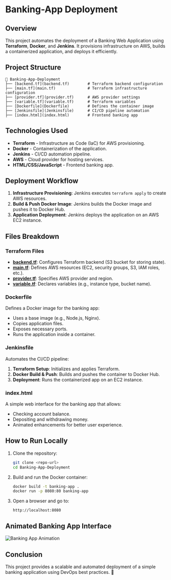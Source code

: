 # Banking-App Deployment

## Overview
This project automates the deployment of a Banking Web Application using **Terraform**, **Docker**, and **Jenkins**. It provisions infrastructure on AWS, builds a containerized application, and deploys it efficiently.

## Project Structure
```
📂 Banking-App-Deployment
├── [backend.tf](backend.tf)        # Terraform backend configuration
├── [main.tf](main.tf)              # Terraform infrastructure configuration
├── [provider.tf](provider.tf)      # AWS provider settings
├── [variable.tf](variable.tf)      # Terraform variables
├── [Dockerfile](Dockerfile)        # Defines the container image
├── [Jenkinsfile](Jenkinsfile)      # CI/CD pipeline automation
├── [index.html](index.html)        # Frontend banking app
```

## Technologies Used
- **Terraform** - Infrastructure as Code (IaC) for AWS provisioning.
- **Docker** - Containerization of the application.
- **Jenkins** - CI/CD automation pipeline.
- **AWS** - Cloud provider for hosting services.
- **HTML/CSS/JavaScript** - Frontend banking app.

## Deployment Workflow
1. **Infrastructure Provisioning**: Jenkins executes `terraform apply` to create AWS resources.
2. **Build & Push Docker Image**: Jenkins builds the Docker image and pushes it to Docker Hub.
3. **Application Deployment**: Jenkins deploys the application on an AWS EC2 instance.

## Files Breakdown
### Terraform Files
- **[backend.tf](backend.tf)**: Configures Terraform backend (S3 bucket for storing state).
- **[main.tf](main.tf)**: Defines AWS resources (EC2, security groups, S3, IAM roles, etc.).
- **[provider.tf](provider.tf)**: Specifies AWS provider and region.
- **[variable.tf](variable.tf)**: Declares variables (e.g., instance type, bucket name).

### Dockerfile
Defines a Docker image for the banking app:
- Uses a base image (e.g., Node.js, Nginx).
- Copies application files.
- Exposes necessary ports.
- Runs the application inside a container.

### Jenkinsfile
Automates the CI/CD pipeline:
1. **Terraform Setup**: Initializes and applies Terraform.
2. **Docker Build & Push**: Builds and pushes the container to Docker Hub.
3. **Deployment**: Runs the containerized app on an EC2 instance.

### index.html
A simple web interface for the banking app that allows:
- Checking account balance.
- Depositing and withdrawing money.
- Animated enhancements for better user experience.

## How to Run Locally
1. Clone the repository:
   ```sh
   git clone <repo-url>
   cd Banking-App-Deployment
   ```
2. Build and run the Docker container:
   ```sh
   docker build -t banking-app .
   docker run -p 8080:80 banking-app
   ```
3. Open a browser and go to:
   ```
   http://localhost:8080
   ```

## Animated Banking App Interface

![Banking App Animation](https://user-images.githubusercontent.com/example/animated-banking.gif)

## Conclusion
This project provides a scalable and automated deployment of a simple banking application using DevOps best practices. 🚀
